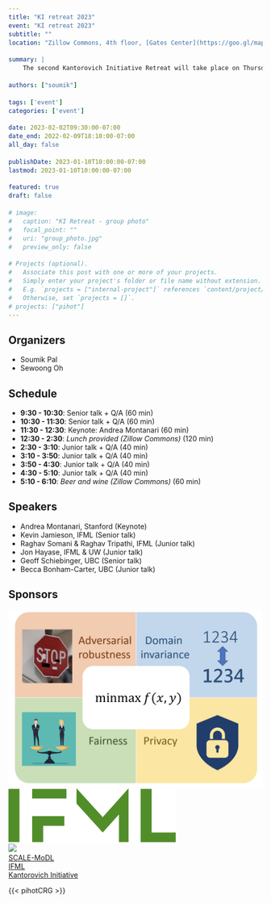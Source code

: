 ```yaml
---
title: "KI retreat 2023"
event: "KI retreat 2023"
subtitle: ""
location: "Zillow Commons, 4th floor, [Gates Center](https://goo.gl/maps/qYR5pYtDso7KgYJN9)"

summary: |
    The second Kantorovich Initiative Retreat will take place on Thursday February 2nd, 2023 in Zillow Commons, 4th floor, [Gates Center](https://goo.gl/maps/qYR5pYtDso7KgYJN9)

authors: ["soumik"]

tags: ['event']
categories: ['event']

date: 2023-02-02T09:30:00-07:00
date_end: 2022-02-09T18:10:00-07:00
all_day: false

publishDate: 2023-01-10T10:00:00-07:00
lastmod: 2023-01-10T10:00:00-07:00

featured: true
draft: false

# image:
#   caption: "KI Retreat - group photo"
#   focal_point: ""
#   uri: "group_photo.jpg"
#   preview_only: false

# Projects (optional).
#   Associate this post with one or more of your projects.
#   Simply enter your project's folder or file name without extension.
#   E.g. `projects = ["internal-project"]` references `content/project/deep-learning/index.md`.
#   Otherwise, set `projects = []`.
# projects: ["pihot"]
---
```


## Organizers
  * Soumik Pal
  * Sewoong Oh

## Schedule
  * **9:30  - 10:30**: Senior talk + Q/A (60 min)
  * **10:30 - 11:30**: Senior talk + Q/A (60 min)
  * **11:30 - 12:30**: Keynote: Andrea Montanari (60 min)
  * **12:30 - 2:30**: _Lunch provided (Zillow Commons)_ (120 min)
  * **2:30 - 3:10**: Junior talk + Q/A (40 min)
  * **3:10 - 3:50**: Junior talk + Q/A (40 min)
  * **3:50 - 4:30**: Junior talk + Q/A (40 min)
  * **4:30 - 5:10**: Junior talk + Q/A (40 min)
  * **5:10 - 6:10**: _Beer and wine (Zillow Commons)_ (60 min)


## Speakers


  * Andrea Montanari, Stanford (Keynote)
  * Kevin Jamieson, IFML (Senior talk)
  * Raghav Somani & Raghav Tripathi, IFML (Junior talk)
  * Jon Hayase, IFML & UW (Junior talk)
  * Geoff Schiebinger, UBC (Senior talk)
  * Becca Bonham-Carter, UBC (Junior talk)


## Sponsors

<div class="row">
  <div class="col d-flex align-items-center justify-content-center">
    <a href="https://www.sci.utah.edu/the-institute/news/138-general-news/717-minmax.html" target="_blank">
      <img class="tight" src="SCALE-MoDL-logo.png">
    </a>
  </div>
  <div class="col d-flex align-items-center justify-content-center">
    <a href="https://www.ifml.institute/" target="_blank">
    <img class="tight" src="IFML-logo.svg">
    </a>
  </div>
  <div class="col d-flex align-items-center justify-content-center">
    <a href="/">
    <img class="tight" src="/img/avatar.png">
    </a>
  </div>
</div>
<div class="row">
  <div class="col d-flex align-items-center justify-content-center">
    <span class="caption"><a href="https://www.sci.utah.edu/the-institute/news/138-general-news/717-minmax.html" target="_blank">SCALE-MoDL</a>
    </a>
  </div>
  <div class="col d-flex align-items-center justify-content-center">
    <span class="caption"><a
    href="https://www.ifml.institute/" target="_blank">IFML</a></span>
  </div>
  <div class="col d-flex align-items-center justify-content-center">
  <span class="caption"><a href="/">Kantorovich Initiative</a></span>
  </div>
</div>

{{< pihotCRG >}}
